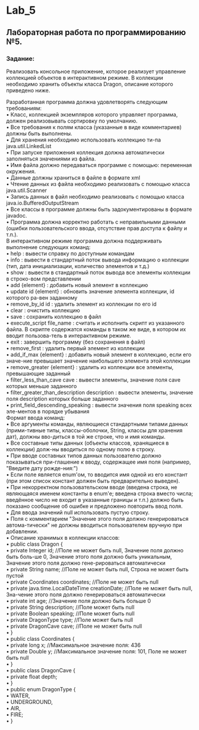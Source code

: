 # Lab_5
## Лабораторная работа по программированию №5.  
### Задание:  
Реализовать консольное приложение, которое реализует управление коллекцией объектов в интерактивном режиме. В коллекции необходимо хранить объекты класса Dragon, описание которого приведено ниже.  

Разработанная программа должна удовлетворять следующим требованиям:  
•	Класс, коллекцией экземпляров которого управляет программа, должен реализовывать сортировку по умолчанию.  
•	Все требования к полям класса (указанные в виде комментариев) должны быть выполнены.  
•	Для хранения необходимо использовать коллекцию ти-па java.util.LinkedList  
•	При запуске приложения коллекция должна автоматически заполняться значениями из файла.  
•	Имя файла должно передаваться программе с помощью: переменная окружения.  
•	Данные должны храниться в файле в формате xml  
•	Чтение данных из файла необходимо реализовать с помощью класса java.util.Scanner  
•	Запись данных в файл необходимо реализовать с помощью класса java.io.BufferedOutputStream  
•	Все классы в программе должны быть задокументированы в формате javadoc.  
•	Программа должна корректно работать с неправильными данными (ошибки пользовательского ввода, отсутствие прав доступа к файлу и т.п.).  
В интерактивном режиме программа должна поддерживать выполнение следующих команд:  
•	help : вывести справку по доступным командам  
•	info : вывести в стандартный поток вывода информацию о коллекции (тип, дата инициализации, количество элементов и т.д.)  
•	show : вывести в стандартный поток вывода все элементы коллекции в строко-вом представлении  
•	add {element} : добавить новый элемент в коллекцию  
•	update id {element} : обновить значение элемента коллекции, id которого ра-вен заданному  
•	remove_by_id id : удалить элемент из коллекции по его id  
•	clear : очистить коллекцию  
•	save : сохранить коллекцию в файл  
•	execute_script file_name : считать и исполнить скрипт из указанного файла. В скрипте содержатся команды в таком же виде, в котором их вводит пользова-тель в интерактивном режиме.  
•	exit : завершить программу (без сохранения в файл)  
•	remove_first : удалить первый элемент из коллекции  
•	add_if_max {element} : добавить новый элемент в коллекцию, если его значе-ние превышает значение наибольшего элемента этой коллекции  
•	remove_greater {element} : удалить из коллекции все элементы, превышающие заданный  
•	filter_less_than_cave cave : вывести элементы, значение поля cave которых меньше заданного  
•	filter_greater_than_description description : вывести элементы, значение поля description которых больше заданного  
•	print_field_descending_speaking : вывести значения поля speaking всех эле-ментов в порядке убывания  
Формат ввода команд:  
•	Все аргументы команды, являющиеся стандартными типами данных (прими-тивные типы, классы-оболочки, String, классы для хранения дат), должны вво-диться в той же строке, что и имя команды.  
•	Все составные типы данных (объекты классов, хранящиеся в коллекции) долж-ны вводиться по одному полю в строку.  
•	При вводе составных типов данных пользователю должно показываться при-глашение к вводу, содержащее имя поля (например, "Введите дату рожде-ния:")  
•	Если поле является enum'ом, то вводится имя одной из его констант (при этом список констант должен быть предварительно выведен).  
•	При некорректном пользовательском вводе (введена строка, не являющаяся именем константы в enum'е; введена строка вместо числа; введённое число не входит в указанные границы и т.п.) должно быть показано сообщение об ошибке и предложено повторить ввод поля.  
•	Для ввода значений null использовать пустую строку.  
•	Поля с комментарием "Значение этого поля должно генерироваться автома-тически" не должны вводиться пользователем вручную при добавлении.  
•	Описание хранимых в коллекции классов:  
•	public class Dragon {  
•	    private Integer id; //Поле не может быть null, Значение поля должно быть боль-ше 0, Значение этого поля должно быть уникальным, Значение этого поля должно гене-рироваться автоматически  
•	    private String name; //Поле не может быть null, Строка не может быть пустой  
•	    private Coordinates coordinates; //Поле не может быть null  
•	    private java.time.LocalDateTime creationDate; //Поле не может быть null, Зна-чение этого поля должно генерироваться автоматически  
•	    private int age; //Значение поля должно быть больше 0  
•	    private String description; //Поле может быть null  
•	    private Boolean speaking; //Поле может быть null  
•	    private DragonType type; //Поле может быть null  
•	    private DragonCave cave; //Поле не может быть null  
•	}  
•	public class Coordinates {  
•	    private long x; //Максимальное значение поля: 436  
•	    private Double y; //Максимальное значение поля: 101, Поле не может быть null  
•	}  
•	public class DragonCave {  
•	    private float depth;  
•	}  
•	public enum DragonType {  
•	    WATER,  
•	    UNDERGROUND,  
•	    AIR,  
•	    FIRE;  
•	}

